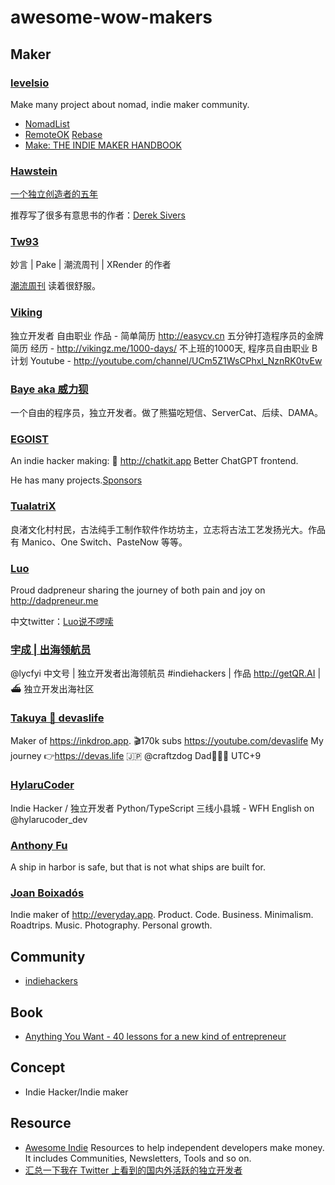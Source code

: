 # awesome-wow-makers
## Maker
### [levelsio](https://twitter.com/levelsio?ref=levels.io)
Make many project about nomad, indie maker community.
* [NomadList](http://NomadList.com)
* [RemoteOK](http://RemoteOK.com) [Rebase](http://Rebase.co)
* [Make: THE INDIE MAKER HANDBOOK](https://readmake.com/)

### [Hawstein](https://twitter.com/Hawstein)
[一个独立创造者的五年](https://hawstein.com/2023/07/12/five-years-of-an-indie-hacker/)

推荐写了很多有意思书的作者：[Derek Sivers](https://sive.rs/s)

### [Tw93](https://twitter.com/HiTw93)
妙言 | Pake | 潮流周刊 | XRender 的作者

[潮流周刊](https://weekly.tw93.fun/) 读着很舒服。

### [Viking](https://twitter.com/vikingmute)
独立开发者 自由职业
作品 - 简单简历 http://easycv.cn 五分钟打造程序员的金牌简历
经历 - http://vikingz.me/1000-days/ 不上班的1000天, 程序员自由职业 B 计划
Youtube  - http://youtube.com/channel/UCm5Z1WsCPhxl_NznRK0tvEw

### [Baye aka 威力狈](https://twitter.com/waylybaye)
一个自由的程序员，独立开发者。做了熊猫吃短信、ServerCat、后续、DAMA。

### [EGOIST](https://twitter.com/localhost_5173)
An indie hacker making:  💬 http://chatkit.app Better ChatGPT frontend.

He has many projects.[Sponsors](https://github.com/sponsors/egoist)

### [TualatriX](https://twitter.com/tualatrix)
良渚文化村村民，古法纯手工制作软件作坊坊主，立志将古法工艺发扬光大。作品有 Manico、One Switch、PasteNow 等等。

### [Luo](https://twitter.com/LuoBaishun)
Proud dadpreneur sharing the journey of both pain and joy on http://dadpreneur.me

中文twitter：[Luo说不啰嗦](https://twitter.com/LuoSays)

### [宇成 | 出海领航员](https://twitter.com/lyc_zh)
@lycfyi 中文号 | 独立开发者出海领航员 #indiehackers | 作品 http://getQR.AI | ⛴️ 独立开发出海社区

### [Takuya 🐾 devaslife](https://twitter.com/inkdrop_app)
Maker of https://inkdrop.app. 🎬170k subs https://youtube.com/devaslife My journey 👉https://devas.life 🇯🇵
@craftzdog
 Dad👨‍👩‍👧 UTC+9

### [HylaruCoder](https://twitter.com/hylarucoder)
Indie Hacker / 独立开发者
Python/TypeScript
三线小县城 - WFH
English on 
@hylarucoder_dev

### [Anthony Fu](https://twitter.com/antfu7)
A ship in harbor is safe, but that is not what ships are built for.

### [Joan Boixadós](https://twitter.com/mezood)
Indie maker of http://everyday.app. Product. Code. Business. Minimalism. Roadtrips. Music. Photography. Personal growth.

## Community
* [indiehackers](https://www.indiehackers.com/)

## Book
* [Anything You Want - 40 lessons for a new kind of entrepreneur](https://sive.rs/a)

## Concept
* Indie Hacker/Indie maker


## Resource
* [Awesome Indie](https://github.com/mezod/awesome-indie) Resources to help independent developers make money. It includes Communities,   Newsletters, Tools and so on.
* [汇总一下我在 Twitter 上看到的国内外活跃的独立开发者](https://twitter.com/hylarucoder/status/1678362088564228096?t=dc7mH1RNkG27BLkQtUMU4w&s=05)
